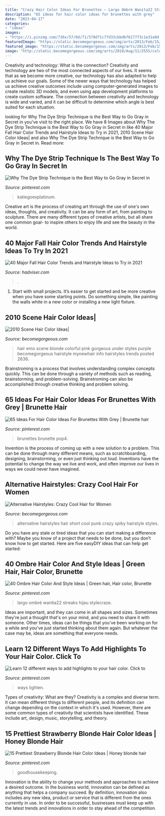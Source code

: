 ```yaml
---
title: "Crazy Hair Color Ideas For Brunettes ~ Largo Ombré Wanita22 Streaks Hijau Stylecraze"
description: "65 ideas for hair color ideas for brunettes with grey"
date: "2023-04-17"
categories:
- "ideas"
images:
- "https://i.pinimg.com/736x/57/0d/71/570d71c77d33cbbdbf617773c1e31e0d.jpg"
featuredImage: "https://static.becomegorgeous.com/img/arts/2013/Feb/15/9630/3alternativepunkhaircuthobsalons.jpg"
featured_image: "https://static.becomegorgeous.com/img/arts/2013/Feb/15/9630/3alternativepunkhaircuthobsalons.jpg"
image: "http://static.becomegorgeous.com/img/arts/2010/Aug/11/2555/colorful_scene_hair.jpg"
---
```



Creativity and technology: What is the connection?
Creativity and technology are two of the most connected aspects of our lives. It seems that as we become more creative, our technology has also adapted to help us achieve our goals. Some of the newer ways that technology has helped us achieve creative outcomes include using computer-generated images to create realistic 3D models, and even using app development platforms to create custom software. The connection between creativity and technology is wide and varied, and it can be difficult to determine which angle is best suited for each situation.

	

		
looking for Why The Dye Strip Technique is the Best Way to Go Gray in Secret in you've visit to the right place. We have 8 Images about Why The Dye Strip Technique is the Best Way to Go Gray in Secret in like 40 Major Fall Hair Color Trends and Hairstyle Ideas to Try in 2021, 2010 Scene Hair Color Ideas| and also Why The Dye Strip Technique is the Best Way to Go Gray in Secret in. Read more:
		
    
## Why The Dye Strip Technique Is The Best Way To Go Gray In Secret In

<img loading=lazy src="https://i.pinimg.com/736x/23/d2/4e/23d24e087c6a4ef2576268a33c785665.jpg" onerror="this.onerror=null;this.src='https://tse1.mm.bing.net/th?id=OIP.6I1-POmMetcRYWIE3yOeJAHaJ3&amp;pid=15.1';" alt="Why The Dye Strip Technique is the Best Way to Go Gray in Secret in">

_Source: pinterest.com_

>katiegoesplatinum. 

	

Creative art is the process of creating art through the use of one's own ideas, thoughts, and creativity. It can be any form of art, from painting to sculpture. There are many different types of creative artists, but all share one common goal- to inspire others to enjoy life and see the beauty in the world.

    
## 40 Major Fall Hair Color Trends And Hairstyle Ideas To Try In 2021

<img loading=lazy src="https://i1.wp.com/www.hadviser.com/wp-content/uploads/2020/08/11-ombre-hair-for-fall-CB1yuUgnfND.jpg?resize=1080%2C1350&amp;ssl=1" onerror="this.onerror=null;this.src='https://tse3.mm.bing.net/th?id=OIP.B7A24qu2KZlptSMTcNMUsQHaJQ&amp;pid=15.1';" alt="40 Major Fall Hair Color Trends and Hairstyle Ideas to Try in 2021">

_Source: hadviser.com_

>. 

	

1. Start with small projects. It’s easier to get started and be more creative when you have some starting points. Do something simple, like painting the walls white in a new color or installing a new light fixture. 

    
## 2010 Scene Hair Color Ideas|

<img loading=lazy src="http://static.becomegorgeous.com/img/arts/2010/Aug/11/2555/colorful_scene_hair.jpg" onerror="this.onerror=null;this.src='https://tse3.mm.bing.net/th?id=OIP.LHrMqJBsgbuxAHPzHiDr0gAAAA&amp;pid=15.1';" alt="2010 Scene Hair Color Ideas|">

_Source: becomegorgeous.com_

>hair emo scene blonde colorful pink gorgeous under styles purple becomegorgeous hairstyle mynewhair info hairstyles trends posted 2636. 

	

Brainstroming is a process that involves understanding complex concepts quickly. This can be done through a variety of methods such as reading, brainstorming, and problem-solving. Brainstroming can also be accomplished through creative thinking and problem solving.

    
## 65 Ideas For Hair Color Ideas For Brunettes With Grey | Brunette Hair

<img loading=lazy src="https://i.pinimg.com/736x/57/0d/71/570d71c77d33cbbdbf617773c1e31e0d.jpg" onerror="this.onerror=null;this.src='https://tse4.mm.bing.net/th?id=OIP.3OjMfnicwli1oYTP4s-DAAHaOx&amp;pid=15.1';" alt="65 Ideas For Hair Color Ideas For Brunettes With Grey | Brunette hair">

_Source: pinterest.com_

>brunettes brunette pop4. 

	

Invention is the process of coming up with a new solution to a problem. This can be done through many different means, such as scratchboarding, designing, brainstorming, or even just thinking out loud. Inventions have the potential to change the way we live and work, and often improve our lives in ways we could never have imagined.

    
## Alternative Hairstyles: Crazy Cool Hair For Women

<img loading=lazy src="https://static.becomegorgeous.com/img/arts/2013/Feb/15/9630/3alternativepunkhaircuthobsalons.jpg" onerror="this.onerror=null;this.src='https://tse3.mm.bing.net/th?id=OIP.coeCJcViBDOeCu2q4_L4NgAAAA&amp;pid=15.1';" alt="Alternative Hairstyles: Crazy Cool Hair for Women">

_Source: becomegorgeous.com_

>alternative hairstyles hair short cool punk crazy spiky hairstyle styles. 

	

Do you have any stale or tired ideas that you can start making a difference with? Maybe you know of a project that needs to be done, but you don’t know how to get started. Here are five easyDIY ideas that can help get started: 

    
## 40 Ombre Hair Color And Style Ideas | Green Hair, Hair Color, Brunette

<img loading=lazy src="https://i.pinimg.com/736x/59/25/48/592548deabad855cc3a95d6cb3541f9a--green-ombre-hair-ombre-hair-color.jpg" onerror="this.onerror=null;this.src='https://tse3.mm.bing.net/th?id=OIP.Cu_8YQNOOutdIdEdXW0oQgHaJA&amp;pid=15.1';" alt="40 Ombre Hair Color And Style Ideas | Green hair, Hair color, Brunette">

_Source: pinterest.com_

>largo ombré wanita22 streaks hijau stylecraze. 

	

Ideas are important, and they can come in all shapes and sizes. Sometimes they're just a thought that's on your mind, and you need to share it with someone. Other times, ideas can be things that you've been working on for a while and you've just started thinking about them again. But whatever the case may be, ideas are something that everyone needs.

    
## Learn 12 Different Ways To Add Highlights To Your Hair Color. Click To

<img loading=lazy src="https://i.pinimg.com/736x/e4/62/c9/e462c9bf0876df2a45cf35bf48b0b8d5.jpg" onerror="this.onerror=null;this.src='https://tse1.mm.bing.net/th?id=OIP.AoxgxSGG98-KFm35s38gCgHaLH&amp;pid=15.1';" alt="Learn 12 different ways to add highlights to your hair color. Click to">

_Source: pinterest.com_

>ways lighten. 

	

Types of creativity: What are they?
Creativity is a complex and diverse term. It can mean different things to different people, and its definition can change depending on the context in which it's used. However, there are some common types of creativity that scientists have identified. These include art, design, music, storytelling, and
theory.

    
## 15 Prettiest Strawberry Blonde Hair Color Ideas | Honey Blonde Hair

<img loading=lazy src="https://i.pinimg.com/736x/43/40/9d/43409d3014829df1d28c2bce6ab90296.jpg" onerror="this.onerror=null;this.src='https://tse3.mm.bing.net/th?id=OIP.0r49h0GaJcoVRf5qjYhgNwHaLH&amp;pid=15.1';" alt="15 Prettiest Strawberry Blonde Hair Color Ideas | Honey blonde hair">

_Source: pinterest.com_

>goodhousekeeping. 

	

Innovation is the ability to change your methods and approaches to achieve a desired outcome. In the business world, innovation can be defined as anything that helps a company succeed. By definition, innovation also includes any new idea, product or service that is different from the ones currently in use. In order to be successful, businesses must keep up with the latest trends and innovations in order to stay ahead of the competition.

